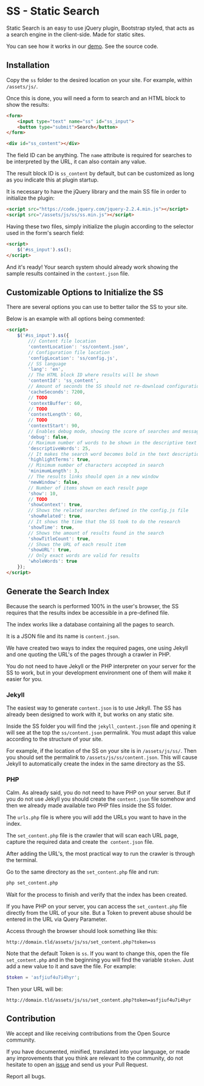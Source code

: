 # SS - Static Search

Static Search is an easy to use jQuery plugin, Bootstrap styled, that acts as a search engine in the client-side. Made for static sites.

You can see how it works in our [demo](https://static-search.github.io). See the source code.

## Installation

Copy the `ss` folder to the desired location on your site. For example, within `/assets/js/`.

Once this is done, you will need a form to search and an HTML block to show the results:

```html
<form>
	<input type="text" name="ss" id="ss_input">
	<button type="submit">Search</button>
</form>

<div id="ss_content"></div>
```

The field ID can be anything. The `name` attribute is required for searches to be interpreted by the URL, it can also contain any value.

The result block ID is `ss_content` by default, but can be customized as long as you indicate this at plugin startup.

It is necessary to have the jQuery library and the main SS file in order to initialize the plugin:

```html
<script src="https://code.jquery.com/jquery-2.2.4.min.js"></script>
<script src="/assets/js/ss/ss.min.js"></script>
```

Having these two files, simply initialize the plugin according to the selector used in the form's search field:

```html
<script>
	$('#ss_input').ss();
</script>
```

And it's ready! Your search system should already work showing the sample results contained in the `content.json` file.

## Customizable Options to Initialize the SS

There are several options you can use to better tailor the SS to your site.

Below is an example with all options being commented:

```html
<script>
	$('#ss_input').ss({
		/// Content file location
		'contentLocation': 'ss/content.json',
		// Configuration file location
		'configLocation': 'ss/config.js',
		// SS language
		'lang': 'en',
		// The HTML block ID where results will be shown
		'contentId': 'ss_content',
		// Amount of seconds the SS should not re-download configuration, language, and content files
		'cacheSeconds': 7200,
		// TODO
		'contextBuffer': 60,
		// TODO
		'contextLength': 60,
		// TODO
		'contextStart': 90,
		// Enables debug mode, showing the score of searches and messages in the browser console
		'debug': false,
		// Maximum number of words to be shown in the descriptive text of each item of results
		'descriptiveWords': 25,
		// It makes the search word becomes bold in the text description of each item of the results
		'highlightTerms': true,
		// Minimum number of characters accepted in search
		'minimumLength': 3,
		// The results links should open in a new window
		'newWindow': false,
		// Number of items shown on each result page
		'show': 10,
		// TODO
		'showContext': true,
		// Shows the related searches defined in the config.js file
		'showRelated': true,
		// It shows the time that the SS took to do the research
		'showTime': true,
		// Shows the amount of results found in the search
		'showTitleCount': true,
		// Shows the URL of each result item
		'showURL': true,
		// Only exact words are valid for results
		'wholeWords': true
	});
</script>
```

## Generate the Search Index

Because the search is performed 100% in the user's browser, the SS requires that the results index be accessible in a pre-defined file.

The index works like a database containing all the pages to search.

It is a JSON file and its name is `content.json`.

We have created two ways to index the required pages, one using Jekyll and one quoting the URL's of the pages through a crawler in PHP.

You do not need to have Jekyll or the PHP interpreter on your server for the SS to work, but in your development environment one of them will make it easier for you.

### Jekyll

The easiest way to generate `content.json` is to use Jekyll. The SS has already been designed to work with it, but works on any static site.

Inside the SS folder you will find the `jekyll_content.json` file and opening it will see at the top the `ss/content.json` permalink. You must adapt this value according to the structure of your site.

For example, if the location of the SS on your site is in `/assets/js/ss/`. Then you should set the permalink to `/assets/js/ss/content.json`. This will cause Jekyll to automatically create the index in the same directory as the SS.

### PHP

Calm. As already said, you do not need to have PHP on your server. But if you do not use Jekyll you should create the `content.json` file somehow and then we already made available two PHP files inside the SS folder.

The `urls.php` file is where you will add the URLs you want to have in the index.

The `set_content.php` file is the crawler that will scan each URL page, capture the required data and create the` content.json` file.

After adding the URL's, the most practical way to run the crawler is through the terminal.

Go to the same directory as the `set_content.php` file and run:

```sh
php set_content.php
```

Wait for the process to finish and verify that the index has been created.

If you have PHP on your server, you can access the `set_content.php` file directly from the URL of your site. But a Token to prevent abuse should be entered in the URL via Query Parameter.

Access through the browser should look something like this:

```
http://domain.tld/assets/js/ss/set_content.php?token=ss
```

Note that the default Token is `ss`. If you want to change this, open the file `set_content.php` and in the beginning you will find the variable `$token`. Just add a new value to it and save the file. For example:

```php
$token = 'asfjiuf4u7i4hyr';
```

Then your URL will be:

```
http://domain.tld/assets/js/ss/set_content.php?token=asfjiuf4u7i4hyr
```

## Contribution

We accept and like receiving contributions from the Open Source community.

If you have documented, minified, translated into your language, or made any improvements that you think are relevant to the community, do not hesitate to open an [issue](https://github.com/static-search/ss/issues) and send us your Pull Request.

Report all bugs.

